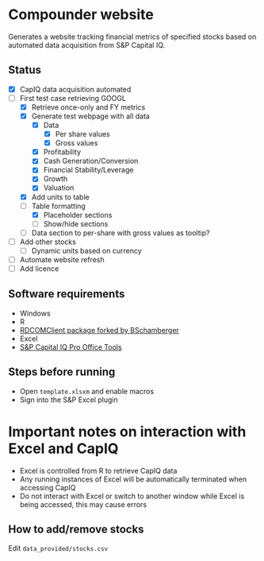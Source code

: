 # Compounder website

Generates a website tracking financial metrics of specified stocks based on automated data acquisition from S&P Capital IQ.

## Status

-   [x] CapIQ data acquisition automated
-   [ ] First test case retrieving GOOGL
    -   [x] Retrieve once-only and FY metrics
    -   [x] Generate test webpage with all data
        -   [x] Data
            -   [x] Per share values
            -   [x] Gross values
        -   [x] Profitability
        -   [x] Cash Generation/Conversion
        -   [x] Financial Stability/Leverage
        -   [x] Growth
        -   [x] Valuation
    -   [x] Add units to table
    -   [ ] Table formatting
        -   [x] Placeholder sections
        -   [ ] Show/hide sections
    -   [ ] Data section to per-share with gross values as tooltip?
-   [ ] Add other stocks
    -   [ ] Dynamic units based on currency

-   [ ] Automate website refresh
-   [ ] Add licence

## Software requirements

-   Windows
-   R
-   [RDCOMClient package forked by BSchamberger](https://github.com/BSchamberger/RDCOMClient)
-   Excel
-   [S&P Capital IQ Pro Office Tools](https://www.capitaliq.spglobal.com/web/client?auth=inherit#apps/capitaliqprooffice)

## Steps before running

-   Open `template.xlsxm` and enable macros
-   Sign into the S&P Excel plugin

# Important notes on interaction with Excel and CapIQ

-   Excel is controlled from R to retrieve CapIQ data
-   Any running instances of Excel will be automatically terminated when accessing CapIQ
-   Do not interact with Excel or switch to another window while Excel is being accessed, this may cause errors

## How to add/remove stocks

Edit `data_provided/stocks.csv`
